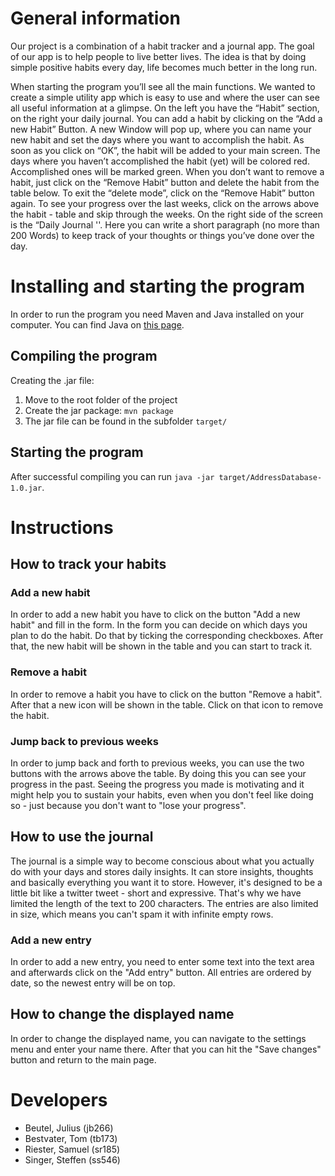 # General information
Our project is a combination of a habit tracker and a journal app. The goal of our app is to help people to live better lives. The idea is that by doing simple positive habits every day, life becomes much better in the long run.

When starting the program you’ll see all the main functions. We wanted to create a simple utility app which is easy to use and where the user can see all useful information at a glimpse. On the left you have the “Habit” section, on the right your daily journal. You can add a habit by clicking on the “Add a new Habit” Button. A new Window will pop up, where you can name your new habit and set the days where you want to accomplish the habit. As soon as you click on “OK”, the habit will be added to your main screen. The days where you haven’t accomplished the habit (yet) will be colored red. Accomplished ones will be marked green.
When you don’t want to remove a habit, just click on the “Remove Habit” button and delete the habit from the table below. To exit the “delete mode”, click on the “Remove Habit” button again. To see your progress over the last weeks, click on the arrows above the habit - table and skip through the weeks.
On the right side of the screen is the “Daily Journal ''. Here you can write a short paragraph (no more than 200 Words) to keep track of your thoughts or things you’ve done over the day.

# Installing and starting the program
In order to run the program you need Maven and Java installed on your computer. You can find Java on [this page](https://www.oracle.com/java/technologies/javase-jre-downloads.html).

## Compiling the program
Creating the .jar file:
1) Move to the root folder of the project
2) Create the jar package: ```mvn package```
3) The jar file can be found in the subfolder ```target/```

## Starting the program
After successful compiling you can run ```java -jar target/AddressDatabase-1.0.jar```.

# Instructions
## How to track your habits
### Add a new habit
In order to add a new habit you have to click on the button "Add a new habit" and fill in the form. In the form you can decide on which days you plan to do the habit. Do that by ticking the corresponding checkboxes. After that, the new habit will be shown in the table and you can start to track it.
### Remove a habit
In order to remove a habit you have to click on the button "Remove a habit". After that a new icon will be shown in the table. Click on that icon to remove the habit.
### Jump back to previous weeks
In order to jump back and forth to previous weeks, you can use the two buttons with the arrows above the table. By doing this you can see your progress in the past. Seeing the progress you made is motivating and it might help you to sustain your habits, even when you don't feel like doing so - just because you don't want to "lose your progress".
## How to use the journal
The journal is a simple way to become conscious about what you actually do with your days and stores daily insights. It can store insights, thoughts and basically everything you want it to store. However, it's designed to be a little bit like a twitter tweet - short and expressive. That's why we have limited the length of the text to 200 characters. The entries are also limited in size, which means you can't spam it with infinite empty rows.
### Add a new entry
In order to add a new entry, you need to enter some text into the text area and afterwards click on the "Add entry" button. All entries are ordered by date, so the newest entry will be on top.
## How to change the displayed name
In order to change the displayed name, you can navigate to the settings menu and enter your name there. After that you can hit the "Save changes" button and return to the main page.

# Developers
- Beutel, Julius (jb266) 
- Bestvater, Tom (tb173)
- Riester, Samuel (sr185)
- Singer, Steffen (ss546)